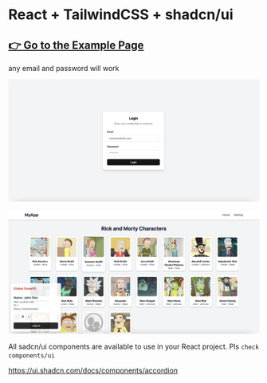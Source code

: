 # React + TailwindCSS + shadcn/ui

## [👉 Go to the Example Page](https://react-spa-51g.pages.dev/)
any email and password will work

![alt text](readmeAssets/login.png)

![alt text](readmeAssets/home.png)

All sadcn/ui components are available to use in your React project.
Pls `check components/ui`

https://ui.shadcn.com/docs/components/accordion

